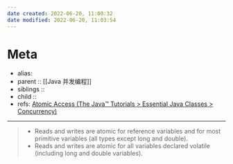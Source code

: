 ```yaml
---
date created: 2022-06-20, 11:00:32
date modified: 2022-06-20, 11:03:54
---
```


# Meta

- alias:
- parent :: [[Java 并发编程]]
- siblings ::
- child ::
- refs: [Atomic Access (The Java™ Tutorials > Essential Java Classes > Concurrency)](https://docs.oracle.com/javase/tutorial/essential/concurrency/atomic.html)

---

> - Reads and writes are atomic for reference variables and for most primitive variables (all types except long and double).
> - Reads and writes are atomic for all variables declared volatile (including long and double variables).
